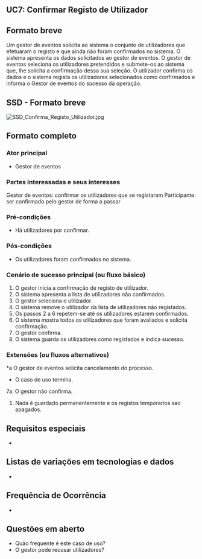 ## UC7: Confirmar Registo de Utilizador
## Formato breve
Um gestor de eventos solicita ao sistema o conjunto de utilizadores que efetuaram o registo e que ainda não foram confirmados no sistema. O sistema apresenta os dados solicitados ao gestor de eventos. O gestor de eventos seleciona os utilizadores pretendidos e submete-os ao sistema que, lhe solicita a confirmação dessa sua seleção. O utilizador confirma os dados e o sistema regista os utilizadores selecionados como confirmados e informa o Gestor de eventos do sucesso da operação.
## SSD - Formato breve
![SSD_Confirma_Registo_Utilizador.jpg](https://bitbucket.org/repo/RXabA9/images/728009425-SSD_Confirma_Registo_Utilizador.jpg)

## Formato completo

### Ator principal
* Gestor de eventos
### Partes interessadas e seus interesses
Gestor de eventos: confirmar os utilizadores que se registaram
Participante: ser confirmado pelo gestor de forma a passar
### Pré-condições
+ Há utilizadores por confirmar.
### Pós-condições
+ Os utilizadores foram confirmados no sistema.
### Cenário de sucesso principal (ou fluxo básico)
1. O gestor inicia a confirmação de registo de utilizador.
2. O sistema apresenta a lista de utilizadores não confirmados.
3. O gestor seleciona o utilizador.
4. O sistema remove o utilizador da lista de utilizadores não registados.
5. Os passos 2 a 6 repetem-se até os utilizadores estarem confirmados.
6. O sistema mostra todos os utilizadores que foram avaliados e solicita confirmação.
7. O gestor confirma.
8. O sistema guarda os utilizadores como registados e indica sucesso.

### Extensões (ou fluxos alternativos)
\*a O gestor de eventos solicita cancelamento do processo.

+ O caso de uso termina.

7a. O gestor não confirma.
1. Nada é guardado permanentemente e os registos temporarios sao apagados.
## Requisitos especiais
*
## Listas de variações em tecnologias e dados
*
## Frequência de Ocorrência
*
## Questões em aberto
+ Quão frequente é este caso de uso?
+ O gestor pode recusar utilizadores?
